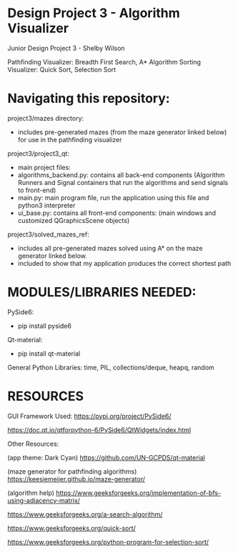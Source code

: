 # Design Project 3 - Algorithm Visualizer
Junior Design Project 3 - Shelby Wilson

Pathfinding Visualizer: Breadth First Search, A* Algorithm
Sorting Visualizer: Quick Sort, Selection Sort



# Navigating this repository:

project3/mazes directory:
- includes pre-generated mazes (from the maze generator linked below) for use in the pathfinding visualizer

project3/project3_qt:
- main project files:
- algorithms_backend.py: contains all back-end components (Algorithm Runners and Signal containers that run the algorithms and send signals to front-end)
- main.py: main program file, run the application using this file and python3 interpreter
- ui_base.py: contains all front-end components: (main windows and customized QGraphicsScene objects)

project3/solved_mazes_ref:
- includes all pre-generated mazes solved using A* on the maze generator linked below. 
- included to show that my application produces the correct shortest path


# MODULES/LIBRARIES NEEDED:
PySide6: 
- pip install pyside6

Qt-material: 
- pip install qt-material

General Python Libraries: time, PIL, collections/deque, heapq, random


# RESOURCES

GUI Framework Used:
https://pypi.org/project/PySide6/

https://doc.qt.io/qtforpython-6/PySide6/QtWidgets/index.html


Other Resources:

(app theme: Dark Cyan)
https://github.com/UN-GCPDS/qt-material

(maze generator for pathfinding algorithms)
https://keesiemeijer.github.io/maze-generator/

(algorithm help)
https://www.geeksforgeeks.org/implementation-of-bfs-using-adjacency-matrix/

https://www.geeksforgeeks.org/a-search-algorithm/

https://www.geeksforgeeks.org/quick-sort/

https://www.geeksforgeeks.org/python-program-for-selection-sort/
